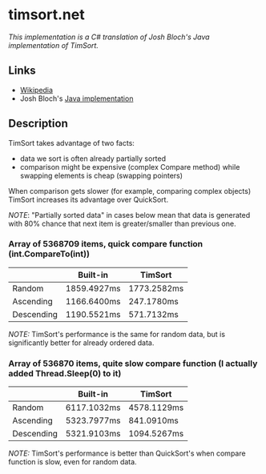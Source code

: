 # timsort.net

*This implementation is a C# translation of Josh Bloch's Java implementation of TimSort.*

## Links
* [Wikipedia](http://en.wikipedia.org/wiki/Timsort)
* Josh Bloch's [Java implementation](http://gee.cs.oswego.edu/cgi-bin/viewcvs.cgi/jsr166/src/main/java/util/TimSort.java?view=co)

## Description

TimSort takes advantage of two facts:
* data we sort is often already partially sorted
* comparison might be expensive (complex Compare method) while swapping elements is cheap (swapping pointers)

When comparison gets slower (for example, comparing complex objects) TimSort increases its advantage over QuickSort.

*NOTE*: "Partially sorted data" in cases below mean that data is generated with 80% chance that next item is greater/smaller than previous one.

### Array of 5368709 items, quick compare function (int.CompareTo(int))

|            | Built-in    | TimSort     |
|------------|-------------|-------------|
| Random     | 1859.4927ms | 1773.2582ms |
| Ascending  | 1166.6400ms |  247.1780ms |
| Descending | 1190.5521ms |  571.7132ms |

*NOTE:* TimSort's performance is the same for random data, but is significantly better for already ordered data.

### Array of 536870 items, quite slow compare function (I actually added Thread.Sleep(0) to it)

|            | Built-in    | TimSort     |
|------------|-------------|-------------|
| Random     | 6117.1032ms | 4578.1129ms |
| Ascending  | 5323.7977ms |  841.0910ms |
| Descending | 5321.9103ms | 1094.5267ms |

*NOTE:* TimSort's performance is better than QuickSort's when compare function is slow, even for random data.
